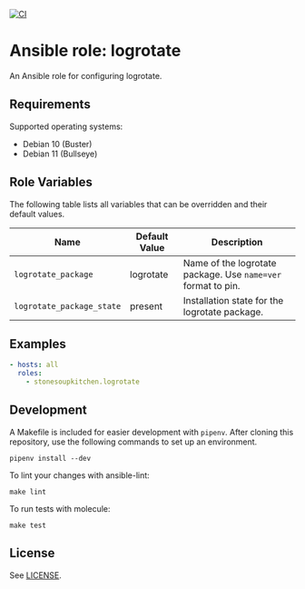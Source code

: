[![CI](https://github.com/StoneSoupKitchen/ansible-role-logrotate/actions/workflows/ci.yml/badge.svg)](https://github.com/StoneSoupKitchen/ansible-role-logrotate/actions/workflows/ci.yml)

# Ansible role: logrotate

An Ansible role for configuring logrotate.

## Requirements

Supported operating systems:
* Debian 10 (Buster)
* Debian 11 (Bullseye)

## Role Variables

The following table lists all variables that can be overridden
and their default values.

| Name                     | Default Value | Description                      |
| ------------------------ | ------------- | -------------------------------- |
| `logrotate_package` | logrotate | Name of the logrotate package. Use `name=ver` format to pin. |
| `logrotate_package_state` | present | Installation state for the logrotate package. |

## Examples

```yaml
- hosts: all
  roles:
    - stonesoupkitchen.logrotate
```

## Development

A Makefile is included for easier development with `pipenv`.
After cloning this repository,
use the following commands to set up an environment.

    pipenv install --dev

To lint your changes with ansible-lint:

    make lint

To run tests with molecule:

    make test

## License

See [LICENSE](./LICENSE).

